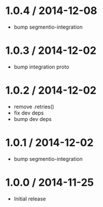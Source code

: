 
1.0.4 / 2014-12-08
==================

 * bump segmentio-integration

1.0.3 / 2014-12-02
==================

 * bump integration proto

1.0.2 / 2014-12-02
==================

 * remove .retries()
 * fix dev deps
 * bump dev deps

1.0.1 / 2014-12-02
==================

 * bump segmentio-integration

1.0.0 / 2014-11-25
==================

  * Initial release
